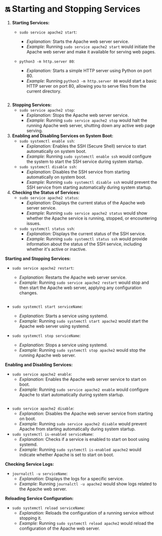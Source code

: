 # 🔛 Starting and Stopping Services

1. **Starting Services:**
   * `sudo service apache2 start`:
     * _Explanation:_ Starts the Apache web server service.
     * _Example:_ Running `sudo service apache2 start` would initiate the Apache web server and make it available for serving web pages.
   *   `python3 -m http.server 80`:

       * _Explanation:_ Starts a simple HTTP server using Python on port 80.
       * _Example:_ Running `python3 -m http.server 80` would start a basic HTTP server on port 80, allowing you to serve files from the current directory.

       <figure><img src="https://linuxhint.com/wp-content/uploads/2021/03/image9-20.png" alt=""><figcaption></figcaption></figure>
2. **Stopping Services:**
   * `sudo service apache2 stop`:
     * _Explanation:_ Stops the Apache web server service.
     * _Example:_ Running `sudo service apache2 stop` would halt the running Apache web server, shutting down any active web page serving.
3. **Enabling and Disabling Services on System Boot:**
   * `sudo systemctl enable ssh`:
     * _Explanation:_ Enables the SSH (Secure Shell) service to start automatically on system boot.
     * _Example:_ Running `sudo systemctl enable ssh` would configure the system to start the SSH service during system startup.
   * `sudo systemctl disable ssh`:
     * _Explanation:_ Disables the SSH service from starting automatically on system boot.
     * _Example:_ Running `sudo systemctl disable ssh` would prevent the SSH service from starting automatically during system startup.
4. **Checking the Status of Services:**
   * `sudo service apache2 status`:
     * _Explanation:_ Displays the current status of the Apache web server service.
     * _Example:_ Running `sudo service apache2 status` would show whether the Apache service is running, stopped, or encountering issues.
   * `sudo systemctl status ssh`:
     * _Explanation:_ Displays the current status of the SSH service.
     * _Example:_ Running `sudo systemctl status ssh` would provide information about the status of the SSH service, including whether it's active or inactive.

**Starting and Stopping Services:**

*   `sudo service apache2 restart`:

    * _Explanation:_ Restarts the Apache web server service.
    * _Example:_ Running `sudo service apache2 restart` would stop and then start the Apache web server, applying any configuration changes.

    <figure><img src="https://phoenixnap.com/kb/wp-content/uploads/2021/04/apache-status-active.png" alt=""><figcaption></figcaption></figure>
* `sudo systemctl start serviceName`:
  * _Explanation:_ Starts a service using systemd.
  * _Example:_ Running `sudo systemctl start apache2` would start the Apache web server using systemd.
* `sudo systemctl stop serviceName`:
  * _Explanation:_ Stops a service using systemd.
  * _Example:_ Running `sudo systemctl stop apache2` would stop the running Apache web server.

**Enabling and Disabling Services:**

* `sudo service apache2 enable`:
  * _Explanation:_ Enables the Apache web server service to start on boot.
  * _Example:_ Running `sudo service apache2 enable` would configure Apache to start automatically during system startup.

<figure><img src="https://phoenixnap.com/kb/wp-content/uploads/2021/04/stop-apache-status-inactive.png" alt=""><figcaption></figcaption></figure>

* `sudo service apache2 disable`:
  * _Explanation:_ Disables the Apache web server service from starting on boot.
  * _Example:_ Running `sudo service apache2 disable` would prevent Apache from starting automatically during system startup.
* `sudo systemctl is-enabled serviceName`:
  * _Explanation:_ Checks if a service is enabled to start on boot using systemd.
  * _Example:_ Running `sudo systemctl is-enabled apache2` would indicate whether Apache is set to start on boot.

**Checking Service Logs:**

* `journalctl -u serviceName`:
  * _Explanation:_ Displays the logs for a specific service.
  * _Example:_ Running `journalctl -u apache2` would show logs related to the Apache web server.

**Reloading Service Configuration:**

* `sudo systemctl reload serviceName`:
  * _Explanation:_ Reloads the configuration of a running service without stopping it.
  * _Example:_ Running `sudo systemctl reload apache2` would reload the configuration of the Apache web server.
